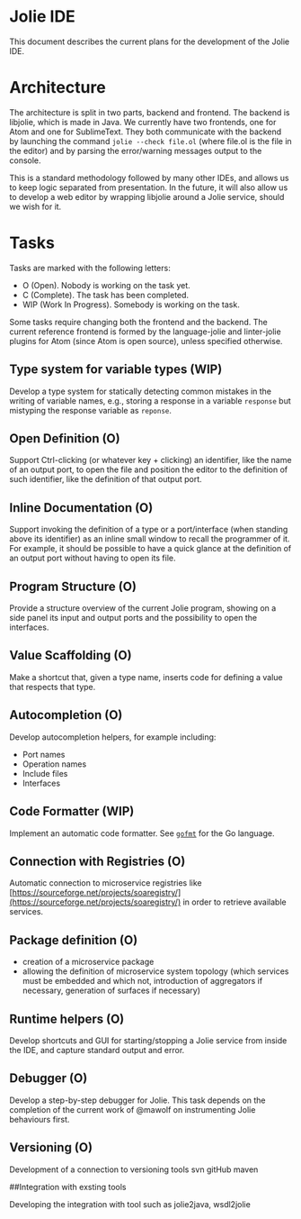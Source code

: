 # Jolie IDE

This document describes the current plans for the development of the Jolie IDE.


# Architecture

The architecture is split in two parts, backend and frontend. The backend is
libjolie, which is made in Java. We currently have two frontends, one for Atom
and one for SublimeText. They both communicate with the backend by launching the
command `jolie --check file.ol` (where file.ol is the file in the editor) and by
parsing the error/warning messages output to the console.

This is a standard methodology followed by many other IDEs, and allows us to
keep logic separated from presentation. In the future, it will also allow us to
develop a web editor by wrapping libjolie around a Jolie service, should we wish
for it.


# Tasks

Tasks are marked with the following letters:
- O (Open). Nobody is working on the task yet.
- C (Complete). The task has been completed.
- WIP (Work In Progress). Somebody is working on the task.

Some tasks require changing both the frontend and the backend. The current
reference frontend is formed by the language-jolie and linter-jolie plugins for
Atom (since Atom is open source), unless specified otherwise.

## Type system for variable types (WIP)

Develop a type system for statically detecting common mistakes in the writing
of variable names, e.g., storing a response in a variable `response` but mistyping
the response variable as `reponse`.

## Open Definition (O)

Support Ctrl-clicking (or whatever key + clicking) an identifier, like the name of an output port, to open the file and position the editor to the definition of such identifier, like the definition of that output port.

## Inline Documentation (O)

Support invoking the definition of a type or a port/interface (when standing above its identifier) as an inline small window to recall the programmer of it.
For example, it should be possible to have a quick glance at the definition of an output port without having to open its file.

## Program Structure (O)

Provide a structure overview of the current Jolie program, showing on a side panel its input and output ports and the possibility to open the interfaces.

## Value Scaffolding (O)

Make a shortcut that, given a type name, inserts code for defining a value that respects that type.

## Autocompletion (O)

Develop autocompletion helpers, for example including:
- Port names
- Operation names
- Include files
- Interfaces

## Code Formatter (WIP)
Implement an automatic code formatter. See [`gofmt`](https://golang.org/cmd/gofmt/) for the Go language.

## Connection with Registries (O)
Automatic connection to microservice registries like [https://sourceforge.net/projects/soaregistry/](https://sourceforge.net/projects/soaregistry/)
in order to retrieve available services.

## Package definition (O)
- creation of a microservice package
- allowing the definition of microservice system topology (which services must be embedded and which not, introduction of aggregators if necessary, generation of surfaces if necessary)

## Runtime helpers (O)

Develop shortcuts and GUI for starting/stopping a Jolie service from inside the
IDE, and capture standard output and error.

## Debugger (O)

Develop a step-by-step debugger for Jolie. This task depends on the completion
of the current work of @mawolf on instrumenting Jolie behaviours first.

## Versioning (O)

Development of a connection to versioning tools svn gitHub maven

##Integration with exsting tools 

Developing the integration with tool such as jolie2java, wsdl2jolie



